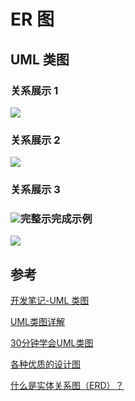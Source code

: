 # ER 图





## UML 类图



### 关系展示 1

![](https://cdn.jsdelivr.net/gh/felix9ia/blog_img@master/img/202308011142630.png)

### 关系展示 2

![](https://cdn.jsdelivr.net/gh/felix9ia/blog_img@master/img/202308011145836.png)

### 关系展示 3

### ![](https://cdn.jsdelivr.net/gh/felix9ia/blog_img@master/img/202308012227317.png)完整示完成示例

![](https://cdn.jsdelivr.net/gh/felix9ia/blog_img@master/img/whiteboard_exported_image.png)

## 参考

[开发笔记-UML 类图](https://pengfeixc.com/blogs/developer-handbook/uml)

[UML类图详解](https://juejin.cn/post/6844903893327937550)

[30分钟学会UML类图](https://zhuanlan.zhihu.com/p/109655171)

[各种优质的设计图](https://circle.visual-paradigm.com/diagram-examples/)

[什么是实体关系图（ERD）？](https://www.visual-paradigm.com/cn/guide/data-modeling/what-is-entity-relationship-diagram/)